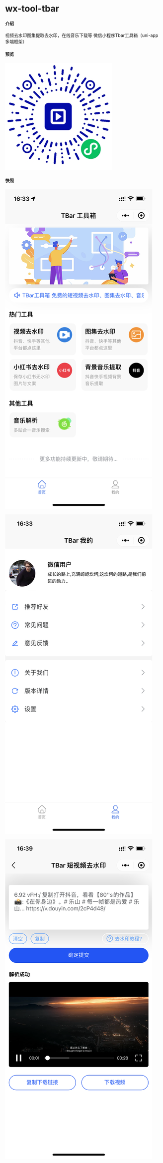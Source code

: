 # wx-tool-tbar

#### 介绍
视频去水印图集提取去水印，在线音乐下载等 微信小程序Tbar工具箱（uni-app多端框架）

#### 预览
![输入图片说明](yulan-images/gh_f37641d461e8_344.jpg)


#### 快照

![首页](yulan-images/IMG_2073.PNG)

![我的](yulan-images/IMG_2074.PNG)

![去水印](yulan-images/IMG_2075.PNG)